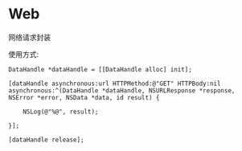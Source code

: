 Web
===

网络请求封装

使用方式:

    DataHandle *dataHandle = [[DataHandle alloc] init];

    [dataHandle asynchronous:url HTTPMethod:@"GET" HTTPBody:nil asynchronous:^(DataHandle *dataHandle, NSURLResponse *response, NSError *error, NSData *data, id result) {

        NSLog(@"%@", result);

    }];
    
    [dataHandle release];
